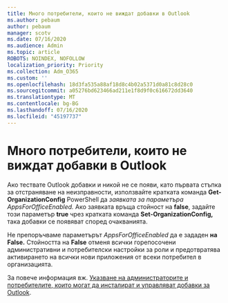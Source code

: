 ```yaml
---
title: Много потребители, които не виждат добавки в Outlook
ms.author: pebaum
author: pebaum
manager: scotv
ms.date: 07/16/2020
ms.audience: Admin
ms.topic: article
ROBOTS: NOINDEX, NOFOLLOW
localization_priority: Priority
ms.collection: Adm_O365
ms.custom: ''
ms.openlocfilehash: 18d3fa535a88af18d8c4b02a5371d0a81c8d28c0
ms.sourcegitcommit: a05276bd623466ad211e1f8d9f0c616672dd3640
ms.translationtype: MT
ms.contentlocale: bg-BG
ms.lasthandoff: 07/16/2020
ms.locfileid: "45197737"
---
```

# <a name="multiple-users-not-seeing-add-ins-in-outlook"></a>Много потребители, които не виждат добавки в Outlook

Ако тествате Outlook добавки и никой не се появи, като първата стъпка за отстраняване на неизправности, използвайте кратката команда **Get-OrganizationConfig** PowerShell да _заявката за параметъра AppsForOfficeEnabled._ Ако заявката връща стойност на **false**, задайте този параметър **true** чрез кратката команда **Set-OrganizationConfig,** така добавки се появяват според очакванията.

Не препоръчваме параметърът _AppsForOfficeEnabled_ да е зададен **на False.** Стойността на **False** отменя всички горепосочени административни и потребителски настройки за роли и предотвратява активирането на всички нови приложения от всеки потребител в организацията.

За повече информация вж. [Указване на администраторите и потребителите, които могат да инсталират и управляват добавки за Outlook](https://docs.microsoft.com/exchange/clients-and-mobile-in-exchange-online/add-ins-for-outlook/specify-who-can-install-and-manage-add-ins#user-roles).